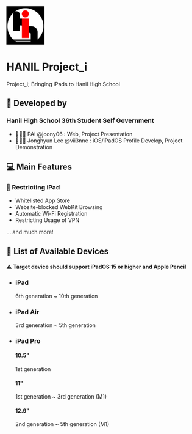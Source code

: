 <img src="src/proji_logo.png" width=100 height=100>

# HANIL Project_i
Project_i; Bringing iPads to Hanil High School

## 👥 Developed by 
### Hanil High School 36th Student Self Government 
- 🧑🏻‍💻 PAi @joony06 : Web, Project Presentation
- 🧑🏻‍💻 Jonghyun Lee @vii3nne : iOS/iPadOS Profile Develop, Project Demonstration

## 💻 Main Features
### 🚫 Restricting iPad
- Whitelisted App Store
- Website-blocked WebKit Browsing
- Automatic Wi-Fi Registration
- Restricting Usage of VPN

... and much more! 

## 📃 List of Available Devices 
#### ⚠️ Target device should support iPadOS 15 or higher and Apple Pencil
- ### iPad

  6th generation ~ 10th generation
- ### iPad Air

  3rd generation ~ 5th generation
- ### iPad Pro

  #### 10.5"
  1st generation
  #### 11"
  1st generation ~ 3rd generation (M1)
  #### 12.9"
  2nd generation ~ 5th generation (M1)
